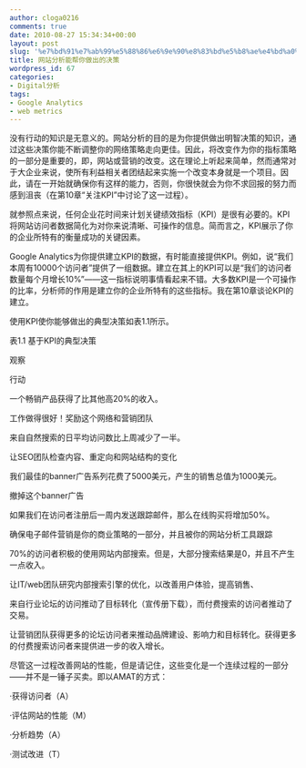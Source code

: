 ```yaml
---
author: cloga0216
comments: true
date: 2010-08-27 15:34:34+00:00
layout: post
slug: '%e7%bd%91%e7%ab%99%e5%88%86%e6%9e%90%e8%83%bd%e5%b8%ae%e4%bd%a0%e5%81%9a%e5%87%ba%e7%9a%84%e5%86%b3%e7%ad%96'
title: 网站分析能帮你做出的决策
wordpress_id: 67
categories:
- Digital分析
tags:
- Google Analytics
- web metrics
---
```


没有行动的知识是无意义的。网站分析的目的是为你提供做出明智决策的知识，通过这些决策你能不断调整你的网络策略走向更佳。因此，将改变作为你的指标策略的一部分是重要的，即，网站或营销的改变。这在理论上听起来简单，然而通常对于大企业来说，使所有利益相关者团结起来实施一个改变本身就是一个项目。因此，请在一开始就确保你有这样的能力，否则，你很快就会为你不求回报的努力而感到沮丧（在第10章“关注KPI”中讨论了这一过程）。

就参照点来说，任何企业花时间来计划关键绩效指标（KPI）是很有必要的。KPI将网站访问者数据简化为对你来说清晰、可操作的信息。简而言之，KPI展示了你的企业所特有的衡量成功的关键因素。

Google Analytics为你提供建立KPI的数据，有时能直接提供KPI。例如，说“我们本周有10000个访问者”提供了一组数据。建立在其上的KPI可以是“我们的访问者数量每个月增长10%”——这一指标说明事情看起来不错。大多数KPI是一个可操作的比率，分析师的作用是建立你的企业所特有的这些指标。我在第10章谈论KPI的建立。

使用KPI使你能够做出的典型决策如表1.1所示。


表1.1 基于KPI的典型决策











观察


行动






一个畅销产品获得了比其他高20%的收入。


工作做得很好！奖励这个网络和营销团队






来自自然搜索的日平均访问数比上周减少了一半。


让SEO团队检查内容、重定向和网站结构的变化






我们最佳的banner广告系列花费了5000美元，产生的销售总值为1000美元。


撤掉这个banner广告






如果我们在访问者注册后一周内发送跟踪邮件，那么在线购买将增加50%。


确保电子邮件营销是你的商业策略的一部分，并且被你的网站分析工具跟踪






70%的访问者积极的使用网站内部搜索。但是，大部分搜索结果是0，并且不产生一点收入。


让IT/web团队研究内部搜索引擎的优化，以改善用户体验，提高销售、






来自行业论坛的访问推动了目标转化（宣传册下载），而付费搜索的访问者推动了交易。


让营销团队获得更多的论坛访问者来推动品牌建设、影响力和目标转化。获得更多的付费搜索访问者来提供进一步的收入增长。




尽管这一过程改善网站的性能，但是请记住，这些变化是一个连续过程的一部分——并不是一锤子买卖。即以AMAT的方式：

·获得访问者（A）

·评估网站的性能（M）

·分析趋势（A）

·测试改进（T）
